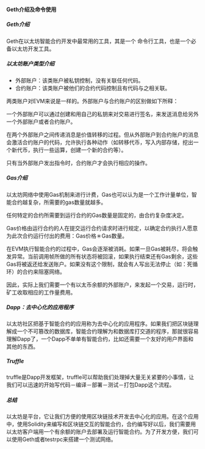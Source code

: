 #### Geth介绍及命令使用

##### Geth介绍

Geth在以太坊智能合约开发中最常用的工具，其是一个 命令行工具，也是一个必备以太坊开发工具。

##### 以太坊账户类型介绍

- 外部账户：该类账户被私钥控制，没有关联任何代码。
- 合约账户：该类账户被他们的合约代码控制且有代码与之相关联。

两类账户对EVM来说是一样的。外部账户与合约账户的区别做如下所释：

一个外部账户可以通过创建和用自己的私钥来对交易进行签名，来发送消息给另外一个外部账户或者合约账户。

在两个外部账户之间传递消息是价值转移的过程。但从外部账户到合约账户的消息会激活合约账户的代码，允许执行各种动作（如转移代币，写入内部存储，挖出一个新代币，执行一些运算，创建一个新的合约等）。

只有当外部账户发出指令时，合约账户才会执行相应的操作。

##### Gas介绍

以太坊网络中使用Gas机制来进行计费，Gas也可以认为是一个工作计量单位，智能合约越复杂，所需要的gas数量就越多。

任何特定的合约所需要到运行合约的Gas数量是固定的，由合约复杂度决定。

Gas价格由运行合约的人在提交运行合约请求时进行规定，以确定合约执行人愿意为此次合约运行付出的费用：Gas价格＊Gas数量。

在EVM执行智能合约的过程中，Gas会逐渐被消耗。如果一旦Gas被耗尽，将会触发异常。当前调用帧所做的所有状态将被回滚，如果执行结束还有Gas剩余，这些Gas将被返还给发送账户。如果没有这个限制，就会有人写出无法停止（如：死循环）的合约来阻塞网络。

因此，实际上我们需要一个有以太币余额的外部账户，来发起一个交易，运行时，矿工收取相应的工作量费用。

##### Dapp：去中心化的应用程序

以太坊社区把基于智能合约的应用称为去中心化的应用程序。如果我们把区块链理解成一个不可篡改的数据库，智能合约理解为和数据库打交道的程序，那就很容易理解Dapp了，一个Dapp不单单有智能合约，比如还需要一个友好的用户界面和其他的东西。

##### Truffle

truffle是Dapp开发框架，truffle可以帮助我们处理掉大量无关紧要的小事情，让我们可以迅速的开始写代码－编译－部署－测试－打包Dapp这个流程。

##### 总结

以太坊是平台，它让我们方便的使用区块链技术开发去中心化的应用。在这个应用中，使用Solidity来编写和区块链交互的智能合约，合约编写好以后，我们需要用以太坊客户端用一个有余额的账户去部署及运行智能合约。为了开发方便，我们可以使用Geth或者testrpc来搭建一个测试网络。



